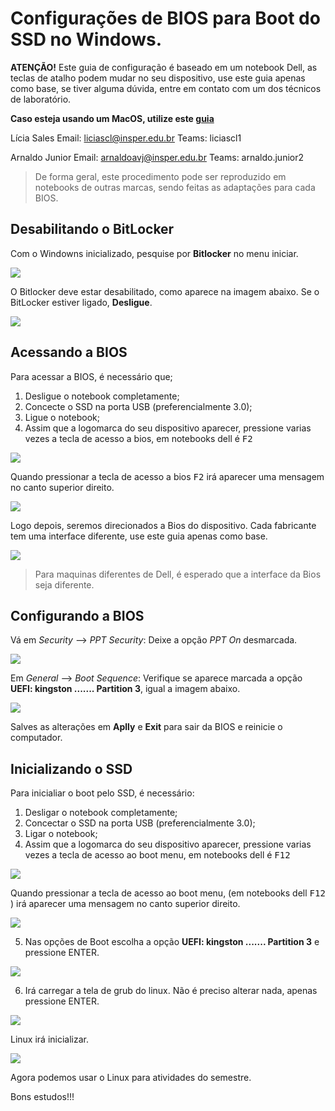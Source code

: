 # Configurações de BIOS para Boot do SSD no Windows.

**ATENÇÃO!** 
Este guia de configuração é baseado em um notebook Dell, as teclas de atalho podem mudar no seu dispositivo, use este guia apenas como base, se tiver alguma dúvida, entre em contato com um dos técnicos de laboratório.

**Caso esteja usando um MacOS, utilize este [guia](https://liciascl.github.io/Linuxbasico/boot_ssd_MacOs)**

Lícia Sales
Email: liciascl@insper.edu.br
Teams: liciascl1

Arnaldo Junior
Email: arnaldoavj@insper.edu.br
Teams: arnaldo.junior2


>De forma geral, este procedimento pode ser reproduzido em notebooks de outras marcas, sendo feitas as adaptações para cada BIOS.



## Desabilitando o BitLocker

Com o Windowns inicializado, pesquise por **Bitlocker** no menu iniciar. 

![](img/bitlocker.png)

O Bitlocker deve estar desabilitado, como aparece na imagem abaixo. Se o BitLocker estiver ligado, **Desligue**.

![](img/bitlocker1.png)
    

## Acessando a BIOS

Para acessar a BIOS, é necessário que;

1. Desligue o notebook completamente;
2. Concecte o SSD na porta USB (preferencialmente 3.0);
3. Ligue o notebook;
4. Assim que a logomarca do seu dispositivo aparecer, pressione varias vezes a tecla de acesso a bios, em notebooks dell é <kbd>F2</kbd>  

![](img/bootdell.png)

Quando pressionar a tecla de acesso a bios <kbd>F2</kbd>  irá aparecer uma mensagem no canto superior direito. 

![](img/bootdellf2.png)


Logo depois, seremos direcionados a Bios do dispositivo. Cada fabricante tem uma interface diferente, use este guia apenas como base.

![](img/bios.png)

> Para maquinas diferentes de Dell, é esperado que a interface da Bios seja diferente.

## Configurando a BIOS


Vá em *Security* --> *PPT Security*: Deixe a opção *PPT On* desmarcada.

![](img/bootdell-PPT.png)

Em *General* --> *Boot Sequence*: Verifique se aparece marcada a opção **UEFI: kingston ....... Partition 3**, igual a imagem abaixo.  

![](img/bootdell-general.png)

Salves as alterações em **Aplly** e **Exit** para sair da BIOS e reinicie o computador. 


## Inicializando o SSD

Para inicialiar o boot pelo SSD, é necessário:

1. Desligar o notebook completamente;
2. Concectar o SSD na porta USB (preferencialmente 3.0);
3. Ligar o notebook;
4. Assim que a logomarca do seu dispositivo aparecer, pressione varias vezes a tecla de acesso ao boot menu, em notebooks dell é <kbd>F12</kbd>  


![](img/bootdell.png)

Quando pressionar a tecla de acesso ao boot menu, (em notebooks dell <kbd>F12</kbd> ) irá aparecer uma mensagem no canto superior direito. 

![](img/bootdellf12.png)

5. Nas opções de Boot escolha a opção **UEFI: kingston ....... Partition 3** e pressione ENTER. 

![](img/bootdellf12-particion3.png)

6. Irá carregar a tela de grub do linux. Não é preciso alterar nada, apenas pressione ENTER. 

![](img/bootdell-grub.png)

Linux irá inicializar.

![](img/bootdell-ubuntu.png)


Agora podemos usar o Linux para atividades do semestre.


Bons estudos!!!
